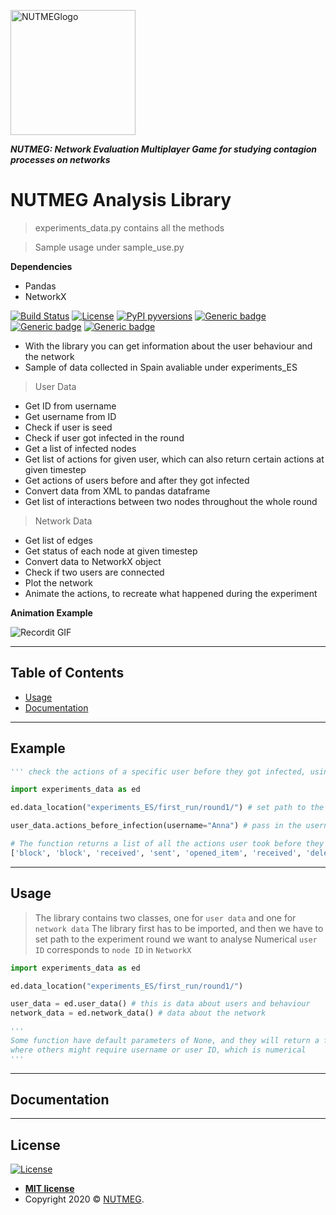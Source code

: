 <a href="http://fvcproductions.com"><img src="https://i.ibb.co/wrVMjTr/nutmeg.png" width="200px" title="NUTMEGlogo" alt="NUTMEGlogo"></a>

***NUTMEG: Network Evaluation Multiplayer Game for studying contagion processes on networks***

# NUTMEG Analysis Library

> experiments_data.py contains all the methods

> Sample usage under sample_use.py


**Dependencies**

- Pandas
- NetworkX 

[![Build Status](http://img.shields.io/travis/badges/badgerbadgerbadger.svg?style=flat-square)](https://travis-ci.org/badges/badgerbadgerbadger) [![License](http://img.shields.io/:license-mit-blue.svg?style=flat-square)](http://badges.mit-license.org) [![PyPI pyversions](https://img.shields.io/pypi/pyversions/ansicolortags.svg)](https://pypi.python.org/pypi/ansicolortags/) [![Generic badge](https://img.shields.io/badge/release-1.0-blue.svg)](https://shields.io/) [![Generic badge](https://img.shields.io/badge/NetworkX-2.1-blue.svg)](https://shields.io/) [![Generic badge](https://img.shields.io/badge/pandas-0.23.4-blue.svg)](https://shields.io/)


- With the library you can get information about the user behaviour and the network 
- Sample of data collected in Spain avaliable under experiments_ES

> User Data

- Get ID from username 
- Get username from ID
- Check if user is seed 
- Check if user got infected in the round
- Get a list of infected nodes 
- Get list of actions for given user, which can also return certain actions at given timestep
- Get actions of users before and after they got infected
- Convert data from XML to pandas dataframe 
- Get list of interactions between two nodes throughout the whole round 

> Network Data

- Get list of edges
- Get status of each node at given timestep
- Convert data to NetworkX object
- Check if two users are connected 
- Plot the network
- Animate the actions, to recreate what happened during the experiment

**Animation Example**

![Recordit GIF](https://i.ibb.co/R9k2Gxs/ezgif-5-24c13b369335.gif)

---

## Table of Contents

- [Usage](#usage)
- [Documentation](#documentation)

---

## Example

```python 
''' check the actions of a specific user before they got infected, using their username '''

import experiments_data as ed

ed.data_location("experiments_ES/first_run/round1/") # set path to the experiment

user_data.actions_before_infection(username="Anna") # pass in the username as parameter without XML extension

# The function returns a list of all the actions user took before they got infected
['block', 'block', 'received', 'sent', 'opened_item', 'received', 'deleted', 'received', 'deleted', 'sent', 'sent', 'sent', 'received']

```

---

## Usage
> The library contains two classes, one for `user data` and one for `network data`
> The library first has to be imported, and then we have to set path to the experiment round we want to analyse 
> Numerical `user ID` corresponds to `node ID` in `NetworkX`

```python 
import experiments_data as ed

ed.data_location("experiments_ES/first_run/round1/") 

user_data = ed.user_data() # this is data about users and behaviour
network_data = ed.network_data() # data about the network

'''
Some function have default parameters of None, and they will return a full list of actions,
where others might require username or user ID, which is numerical 
'''

```

---

## Documentation


---

## License

[![License](http://img.shields.io/:license-mit-blue.svg?style=flat-square)](http://badges.mit-license.org)

- **[MIT license](http://opensource.org/licenses/mit-license.php)**
- Copyright 2020 © <a href="https://nutmeg.social" target="_blank">NUTMEG</a>.